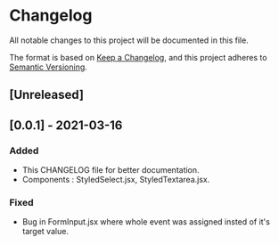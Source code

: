 # Changelog
All notable changes to this project will be documented in this file.

The format is based on [Keep a Changelog](https://keepachangelog.com/en/1.0.0/),
and this project adheres to [Semantic Versioning](https://semver.org/spec/v2.0.0.html).

## [Unreleased]

## [0.0.1] - 2021-03-16
### Added
- This CHANGELOG file for better documentation.
- Components : StyledSelect.jsx, StyledTextarea.jsx.

### Fixed
- Bug in FormInput.jsx where whole event was assigned insted of it's target value.
